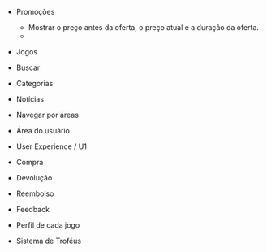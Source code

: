 

- Promoções
    - Mostrar o preço antes da oferta, o preço atual e a duração da oferta.
    - 
- Jogos

- Buscar

- Categorias

- Notícias

- Navegar por áreas

- Área do usuário

- User Experience / U1

- Compra

- Devolução

- Reembolso

- Feedback

- Perfil de cada jogo

- Sistema de Troféus 